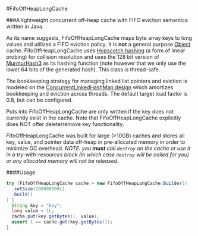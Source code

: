 #FifoOffHeapLongCache

###A lightweight concurrent off-heap cache with FIFO eviction semantics written in Java.

As its name suggests, FifoOffHeapLongCache maps byte array keys to long values and utilizes a FIFO eviction policy.
It is **not** a general purpose [Object](https://docs.oracle.com/javase/8/docs/api/java/lang/Object.html) cache. 
FifoOffHeapLongCache uses [Hopscotch hashing](https://en.wikipedia.org/wiki/Hopscotch_hashing) (a form of linear probing) for collision
resolution and uses the 128 bit version of [MurmurHash3](https://code.google.com/p/smhasher/wiki/MurmurHash3) as its hashing function
(note however that we only use the lower 64 bits of the generated hash). This class is thread-safe.

The bookkeeping strategy for managing linked list pointers and eviction is modeled on
the [ConcurrentLinkedHashMap design](https://github.com/ben-manes/concurrentlinkedhashmap/wiki/Design) which amortizes bookkeeping and 
eviction across threads. The default target load factor is 0.8, but can be configured.

Puts into FifoOffHeapLongCache are only written if the key does not currently exist in the cache. 
Note that FifoOffHeapLongCache explicitly does NOT offer delete/remove key functionality.

FifoOffHeapLongCache was built for large (>10GB) caches and stores all key, value, and pointer data 
off-heap in pre-allocated memory in order to minimize GC overhead. *NOTE: you __must__ call `destroy`
on the cache or use it in a try-with-resources block (in which case `destroy` will be called for you)
or any allocated memory will not be released.*

####Usage
```java
try (FifoOffHeapLongCache cache = new FifoOffHeapLongCache.Builder()
  .setSize(100000000L)
  .build()
) {
  String key = "key";
  long value = 1L;
  cache.put(key.getBytes(), value);
  assert 1 == cache.get(key.getBytes());
}
```
